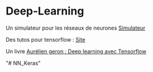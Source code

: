# Deep-Learning

Un simulateur pour les réseaux de neurones
[Simulateur](https://playground.tensorflow.org/#activation=tanh&batchSize=10&dataset=circle&regDataset=reg-plane&learningRate=0.03&regularizationRate=0&noise=0&networkShape=4,2&seed=0.54123&showTestData=false&discretize=false&percTrainData=50&x=true&y=true&xTimesY=false&xSquared=false&ySquared=false&cosX=false&sinX=false&cosY=false&sinY=false&collectStats=false&problem=classification&initZero=false&hideText=false)

Des tutos pour tensorflow : 
[Site](https://www.tensorflow.org/tutorials)


Un livre
[Aurélien geron : Deep learning avec Tensorflow](https://www.amazon.fr/Deep-Learning-avec-TensorFlow-concrets/dp/2100759930)

"# NN_Keras" 
